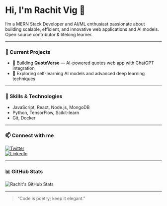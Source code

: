 

# Hi, I'm Rachit Vig 👋

I’m a MERN Stack Developer and AI/ML enthusiast passionate about building scalable, efficient, and innovative web applications and AI models.  
Open source contributor & lifelong learner.

---

### 🔭 Current Projects
- 🚀 Building **QuoteVerse** — AI-powered quotes web app with ChatGPT integration  
- 🤖 Exploring self-learning AI models and advanced deep learning techniques

---

### 🌱 Skills & Technologies
- JavaScript, React, Node.js, MongoDB  
- Python, TensorFlow, Scikit-learn  
- Git, Docker

---

### 📫 Connect with me  
[![Twitter](https://img.shields.io/badge/Twitter-1DA1F2?style=for-the-badge&logo=twitter&logoColor=white)](https://twitter.com/vigRachit)  
[![LinkedIn](https://img.shields.io/badge/LinkedIn-0A66C2?style=for-the-badge&logo=linkedin&logoColor=white)](https://linkedin.com/in/vigrachit)

---

### 📊 GitHub Stats

![Rachit's GitHub Stats](https://github-readme-stats.vercel.app/api?username=vigRachit&show_icons=true&theme=radical)

---

> “Code is poetry; keep it elegant.”
